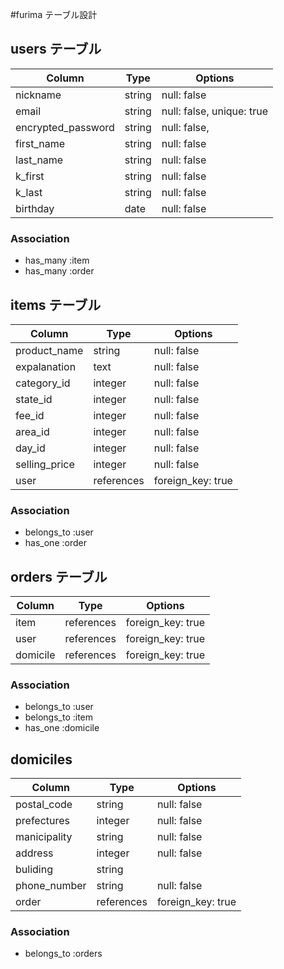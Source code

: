 #furima テーブル設計

## users テーブル

| Column              | Type    | Options                   |
| ------------------- | ------- | ------------------------- |
| nickname            | string  | null: false               |
| email               | string  | null: false, unique: true |
| encrypted_password  | string  | null: false,              |
| first_name          | string  | null: false               |
| last_name           | string  | null: false               |
| k_first             | string  | null: false               |
| k_last              | string  | null: false               |
| birthday            | date    | null: false               |


### Association

- has_many :item
- has_many :order

## items テーブル

| Column       | Type          | Options             |
| ------------ | ------------- | ------------------- |
| product_name | string        | null: false         |
| expalanation | text          | null: false         |
| category_id  | integer       | null: false         |
| state_id     | integer       | null: false         |
| fee_id       | integer       | null: false         |
| area_id      | integer       | null: false         |
| day_id       | integer       | null: false         |
| selling_price| integer       | null: false         |
| user         | references    | foreign_key: true   |

### Association

- belongs_to :user
- has_one :order

## orders テーブル

| Column     | Type       | Options           |
| ---------- | ---------- | ----------------- |
| item       | references | foreign_key: true |
| user       | references | foreign_key: true |
| domicile   | references | foreign_key: true |

### Association

- belongs_to :user
- belongs_to :item
- has_one :domicile

## domiciles

| Column       | Type       | Options           |
| ------------ | ---------- | ----------------- |
| postal_code  | string     | null: false       |    
| prefectures  | integer    | null: false       |
| manicipality | string     | null: false       |
| address      | integer    | null: false       |
| buliding     | string     |                   |
| phone_number | string     | null: false       |
| order        | references | foreign_key: true |

### Association

- belongs_to :orders

